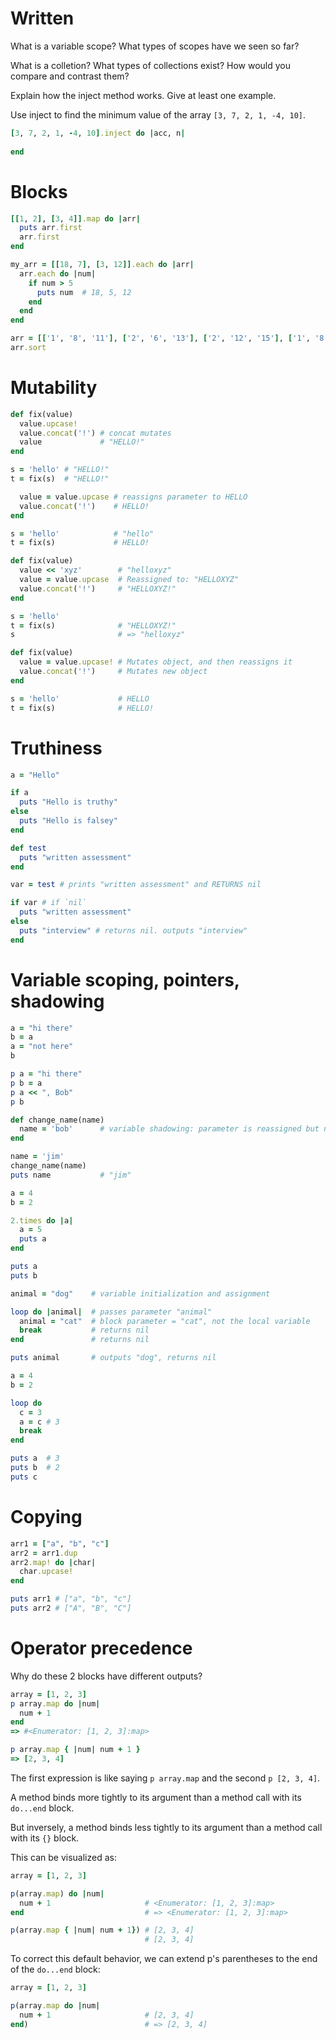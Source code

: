 # Written

What is a variable scope? What types of scopes have we seen so far?

What is a colletion? What types of collections exist? How would you compare and contrast them?

Explain how the inject method works. Give at least one example.

Use inject to find the minimum value of the array `[3, 7, 2, 1, -4, 10]`.

```ruby
[3, 7, 2, 1, -4, 10].inject do |acc, n|
  
end
```

# Blocks
```ruby
[[1, 2], [3, 4]].map do |arr|
  puts arr.first
  arr.first
end
```

```ruby
my_arr = [[18, 7], [3, 12]].each do |arr|
  arr.each do |num|
    if num > 5
      puts num  # 18, 5, 12
    end
  end
end
```

```ruby
arr = [['1', '8', '11'], ['2', '6', '13'], ['2', '12', '15'], ['1', '8', '9']]
arr.sort
```

# Mutability
```ruby
def fix(value)
  value.upcase!
  value.concat('!') # concat mutates
  value             # "HELLO!"
end

s = 'hello' # "HELLO!"
t = fix(s)  # "HELLO!"
```

```ruby
  value = value.upcase # reassigns parameter to HELLO
  value.concat('!')    # HELLO!
end

s = 'hello'            # "hello"
t = fix(s)             # HELLO!
```

```ruby
def fix(value)
  value << 'xyz'        # "helloxyz"
  value = value.upcase  # Reassigned to: "HELLOXYZ"
  value.concat('!')     # "HELLOXYZ!"
end

s = 'hello'
t = fix(s)              # "HELLOXYZ!"
s                       # => "helloxyz"
```

```ruby
def fix(value)
  value = value.upcase! # Mutates object, and then reassigns it
  value.concat('!')     # Mutates new object
end

s = 'hello'             # HELLO
t = fix(s)              # HELLO!
```

# Truthiness

```ruby
a = "Hello"

if a
  puts "Hello is truthy"
else
  puts "Hello is falsey"
end
```

```ruby
def test
  puts "written assessment"
end

var = test # prints "written assessment" and RETURNS nil

if var # if `nil`
  puts "written assessment"
else
  puts "interview" # returns nil. outputs "interview"
end
```

# Variable scoping, pointers, shadowing

```ruby
a = "hi there"
b = a
a = "not here"
b
```

```ruby
p a = "hi there"
p b = a
p a << ", Bob"
p b
```

```ruby
def change_name(name)
  name = 'bob'      # variable shadowing: parameter is reassigned but not the local variable
end

name = 'jim'
change_name(name)
puts name           # "jim"
```

```ruby
a = 4
b = 2

2.times do |a|
  a = 5
  puts a
end

puts a
puts b
```

```ruby
animal = "dog"    # variable initialization and assignment

loop do |animal|  # passes parameter "animal"
  animal = "cat"  # block parameter = "cat", not the local variable
  break           # returns nil
end               # returns nil

puts animal       # outputs "dog", returns nil
```

```ruby
a = 4
b = 2

loop do
  c = 3
  a = c # 3
  break
end

puts a  # 3
puts b  # 2
puts c
```

# Copying

```ruby
arr1 = ["a", "b", "c"]
arr2 = arr1.dup
arr2.map! do |char|
  char.upcase!
end

puts arr1 # ["a", "b", "c"]
puts arr2 # ["A", "B", "C"]
```

# Operator precedence

Why do these 2 blocks have different outputs?

```ruby
array = [1, 2, 3]
p array.map do |num|
  num + 1
end
=> #<Enumerator: [1, 2, 3]:map>

p array.map { |num| num + 1 }
=> [2, 3, 4]
```

The first expression is like saying `p array.map` and the second `p [2, 3, 4]`.

A method binds more tightly to its argument than a method call with its `do...end` block.

But inversely, a method binds less tightly to its argument than a method call with its `{}` block.

This can be visualized as:

```ruby
array = [1, 2, 3]

p(array.map) do |num|
  num + 1                     # <Enumerator: [1, 2, 3]:map>
end                           # => <Enumerator: [1, 2, 3]:map>

p(array.map { |num| num + 1}) # [2, 3, 4]
                              # [2, 3, 4]
```

To correct this default behavior, we can extend p's parentheses to the end of the `do...end` block:
```ruby
array = [1, 2, 3]

p(array.map do |num|
  num + 1                     # [2, 3, 4]
end)                          # => [2, 3, 4]
```